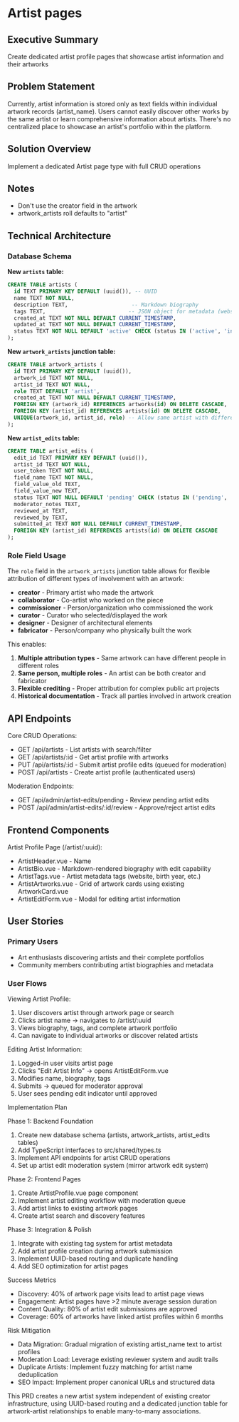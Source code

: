 # Artist pages

## Executive Summary

Create dedicated artist profile pages that showcase artist information and their
artworks

## Problem Statement

Currently, artist information is stored only as text fields within individual
artwork records (artist_name). Users cannot easily discover other works by the
same artist or learn comprehensive information about artists. There's no
centralized place to showcase an artist's portfolio within the platform.

## Solution Overview

Implement a dedicated Artist page type with full CRUD operations

## Notes

- Don't use the creator field in the artwork
- artwork_artists roll defaults to "artist"

## Technical Architecture

### Database Schema

**New `artists` table:**
```sql
CREATE TABLE artists (
  id TEXT PRIMARY KEY DEFAULT (uuid()), -- UUID
  name TEXT NOT NULL,
  description TEXT,                    -- Markdown biography
  tags TEXT,                          -- JSON object for metadata (website, birth_year, etc.)
  created_at TEXT NOT NULL DEFAULT CURRENT_TIMESTAMP,
  updated_at TEXT NOT NULL DEFAULT CURRENT_TIMESTAMP,
  status TEXT NOT NULL DEFAULT 'active' CHECK (status IN ('active', 'inactive'))
);
```

**New `artwork_artists` junction table:**
```sql
CREATE TABLE artwork_artists (
  id TEXT PRIMARY KEY DEFAULT (uuid()),
  artwork_id TEXT NOT NULL,
  artist_id TEXT NOT NULL,
  role TEXT DEFAULT 'artist',
  created_at TEXT NOT NULL DEFAULT CURRENT_TIMESTAMP,
  FOREIGN KEY (artwork_id) REFERENCES artworks(id) ON DELETE CASCADE,
  FOREIGN KEY (artist_id) REFERENCES artists(id) ON DELETE CASCADE,
  UNIQUE(artwork_id, artist_id, role) -- Allow same artist with different roles
);
```

**New `artist_edits` table:**
```sql
CREATE TABLE artist_edits (
  edit_id TEXT PRIMARY KEY DEFAULT (uuid()),
  artist_id TEXT NOT NULL,
  user_token TEXT NOT NULL,
  field_name TEXT NOT NULL,
  field_value_old TEXT,
  field_value_new TEXT,
  status TEXT NOT NULL DEFAULT 'pending' CHECK (status IN ('pending', 'approved', 'rejected')),
  moderator_notes TEXT,
  reviewed_at TEXT,
  reviewed_by TEXT,
  submitted_at TEXT NOT NULL DEFAULT CURRENT_TIMESTAMP,
  FOREIGN KEY (artist_id) REFERENCES artists(id) ON DELETE CASCADE
);
```

### Role Field Usage

The `role` field in the `artwork_artists` junction table allows for flexible attribution of different types of involvement with an artwork:

- **creator** - Primary artist who made the artwork
- **collaborator** - Co-artist who worked on the piece
- **commissioner** - Person/organization who commissioned the work
- **curator** - Curator who selected/displayed the work
- **designer** - Designer of architectural elements
- **fabricator** - Person/company who physically built the work

This enables:
1. **Multiple attribution types** - Same artwork can have different people in different roles
2. **Same person, multiple roles** - An artist can be both creator and fabricator
3. **Flexible crediting** - Proper attribution for complex public art projects
4. **Historical documentation** - Track all parties involved in artwork creation

## API Endpoints

Core CRUD Operations:
- GET /api/artists - List artists with search/filter
- GET /api/artists/:id - Get artist profile with artworks
- PUT /api/artists/:id - Submit artist profile edits (queued for moderation)
- POST /api/artists - Create artist profile (authenticated users)

Moderation Endpoints:
- GET /api/admin/artist-edits/pending - Review pending artist edits
- POST /api/admin/artist-edits/:id/review - Approve/reject artist edits

## Frontend Components

Artist Profile Page (/artist/:uuid):
- ArtistHeader.vue - Name
- ArtistBio.vue - Markdown-rendered biography with edit capability
- ArtistTags.vue - Artist metadata tags (website, birth year, etc.)
- ArtistArtworks.vue - Grid of artwork cards using existing ArtworkCard.vue
- ArtistEditForm.vue - Modal for editing artist information

## User Stories

### Primary Users

- Art enthusiasts discovering artists and their complete portfolios
- Community members contributing artist biographies and metadata

### User Flows

Viewing Artist Profile:
1. User discovers artist through artwork page or search
2. Clicks artist name → navigates to /artist/:uuid
3. Views biography, tags, and complete artwork portfolio
4. Can navigate to individual artworks or discover related artists

Editing Artist Information:
1. Logged-in user visits artist page
2. Clicks "Edit Artist Info" → opens ArtistEditForm.vue
3. Modifies name, biography, tags
4. Submits → queued for moderator approval
5. User sees pending edit indicator until approved

Implementation Plan

Phase 1: Backend Foundation

1. Create new database schema (artists, artwork_artists, artist_edits tables)
2. Add TypeScript interfaces to src/shared/types.ts
3. Implement API endpoints for artist CRUD operations  
4. Set up artist edit moderation system (mirror artwork edit system)

Phase 2: Frontend Pages

1. Create ArtistProfile.vue page component
2. Implement artist editing workflow with moderation queue
3. Add artist links to existing artwork pages
4. Create artist search and discovery features

Phase 3: Integration & Polish

1. Integrate with existing tag system for artist metadata
2. Add artist profile creation during artwork submission
3. Implement UUID-based routing and duplicate handling
4. Add SEO optimization for artist pages

Success Metrics

- Discovery: 40% of artwork page visits lead to artist page views
- Engagement: Artist pages have >2 minute average session duration
- Content Quality: 80% of artist edit submissions are approved
- Coverage: 60% of artworks have linked artist profiles within 6 months

Risk Mitigation

- Data Migration: Gradual migration of existing artist_name text to artist profiles
- Moderation Load: Leverage existing reviewer system and audit trails
- Duplicate Artists: Implement fuzzy matching for artist name deduplication
- SEO Impact: Implement proper canonical URLs and structured data

This PRD creates a new artist system independent of existing creator infrastructure, using UUID-based routing and a dedicated junction table for artwork-artist relationships to enable many-to-many associations.